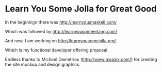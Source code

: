 Learn You Some Jolla for Great Good
===================================

In the beginnign there was http://learnyouahaskell.com/

Which was followed by http://learnyousomeerlang.com/ 

And now, I am working on http://learnyousomejolla.org/

Which is my functional developer offering proposal.

Endless thanks to Michael Demetriou (http://www.qwazix.com/) 
for creating the site mockup and design graphics.
